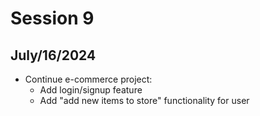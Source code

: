 # Session 9
## July/16/2024

- Continue e-commerce project:
  - Add login/signup feature
  - Add "add new items to store" functionality for user

